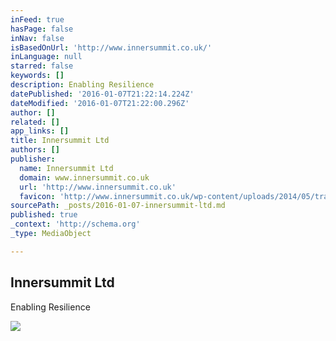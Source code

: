 ```yaml
---
inFeed: true
hasPage: false
inNav: false
isBasedOnUrl: 'http://www.innersummit.co.uk/'
inLanguage: null
starred: false
keywords: []
description: Enabling Resilience
datePublished: '2016-01-07T21:22:14.224Z'
dateModified: '2016-01-07T21:22:00.296Z'
author: []
related: []
app_links: []
title: Innersummit Ltd
authors: []
publisher:
  name: Innersummit Ltd
  domain: www.innersummit.co.uk
  url: 'http://www.innersummit.co.uk'
  favicon: 'http://www.innersummit.co.uk/wp-content/uploads/2014/05/tran4-300x300.png'
sourcePath: _posts/2016-01-07-innersummit-ltd.md
published: true
_context: 'http://schema.org'
_type: MediaObject

---
```

<article style=""><h1>Innersummit Ltd</h1><p>Enabling Resilience</p><img src="https://s0.wp.com/i/blank.jpg" /></article>